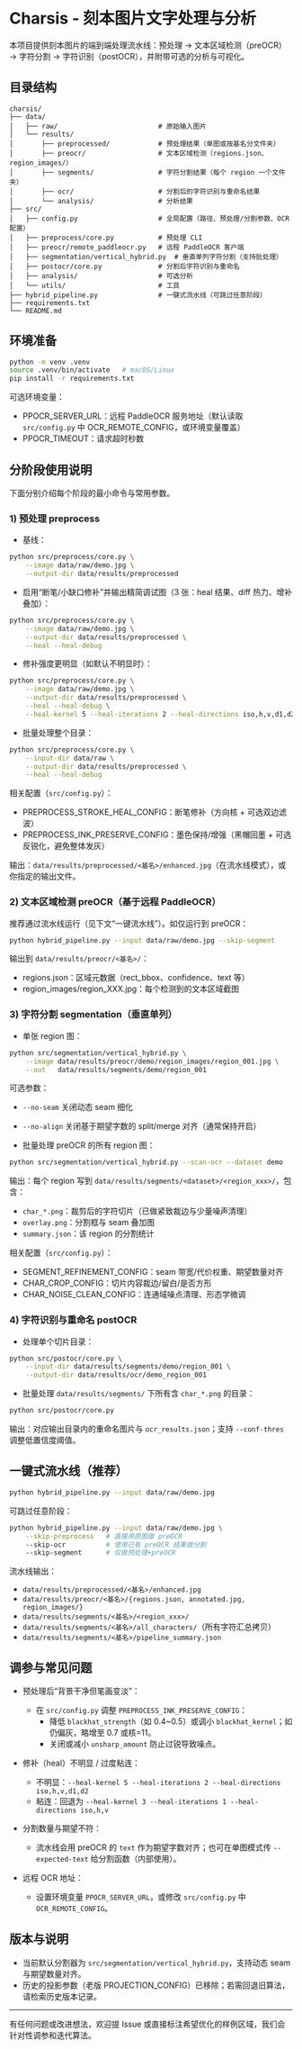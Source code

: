 # Charsis - 刻本图片文字处理与分析

本项目提供刻本图片的端到端处理流水线：预处理 → 文本区域检测（preOCR）→ 字符分割 → 字符识别（postOCR），并附带可选的分析与可视化。

## 目录结构

```
charsis/
├── data/
│   ├── raw/                         # 原始输入图片
│   └── results/
│       ├── preprocessed/            # 预处理结果（单图或按基名分文件夹）
│       ├── preocr/                  # 文本区域检测（regions.json、region_images/）
│       ├── segments/                # 字符分割结果（每个 region 一个文件夹）
│       ├── ocr/                     # 分割后的字符识别与重命名结果
│       └── analysis/                # 分析结果
├── src/
│   ├── config.py                    # 全局配置（路径、预处理/分割参数、OCR配置）
│   ├── preprocess/core.py           # 预处理 CLI
│   ├── preocr/remote_paddleocr.py   # 远程 PaddleOCR 客户端
│   ├── segmentation/vertical_hybrid.py  # 垂直单列字符分割（支持批处理）
│   ├── postocr/core.py              # 分割后字符识别与重命名
│   ├── analysis/                    # 可选分析
│   └── utils/                       # 工具
├── hybrid_pipeline.py               # 一键式流水线（可跳过任意阶段）
├── requirements.txt
└── README.md
```

## 环境准备

```bash
python -m venv .venv
source .venv/bin/activate   # macOS/Linux
pip install -r requirements.txt
```

可选环境变量：
- PPOCR_SERVER_URL：远程 PaddleOCR 服务地址（默认读取 `src/config.py` 中 OCR_REMOTE_CONFIG，或环境变量覆盖）
- PPOCR_TIMEOUT：请求超时秒数

## 分阶段使用说明

下面分别介绍每个阶段的最小命令与常用参数。

### 1) 预处理 preprocess

- 基线：
```bash
python src/preprocess/core.py \
    --image data/raw/demo.jpg \
    --output-dir data/results/preprocessed
```

- 启用“断笔/小缺口修补”并输出精简调试图（3 张：heal 结果、diff 热力、增补叠加）：
```bash
python src/preprocess/core.py \
    --image data/raw/demo.jpg \
    --output-dir data/results/preprocessed \
    --heal --heal-debug
```

- 修补强度更明显（如默认不明显时）：
```bash
python src/preprocess/core.py \
    --image data/raw/demo.jpg \
    --output-dir data/results/preprocessed \
    --heal --heal-debug \
    --heal-kernel 5 --heal-iterations 2 --heal-directions iso,h,v,d1,d2
```

- 批量处理整个目录：
```bash
python src/preprocess/core.py \
    --input-dir data/raw \
    --output-dir data/results/preprocessed \
    --heal --heal-debug
```

相关配置（`src/config.py`）：
- PREPROCESS_STROKE_HEAL_CONFIG：断笔修补（方向核 + 可选双边滤波）
- PREPROCESS_INK_PRESERVE_CONFIG：墨色保持/增强（黑帽回墨 + 可选反锐化，避免整体发灰）

输出：`data/results/preprocessed/<基名>/enhanced.jpg`（在流水线模式），或你指定的输出文件。

### 2) 文本区域检测 preOCR（基于远程 PaddleOCR）

推荐通过流水线运行（见下文“一键流水线”）。如仅运行到 preOCR：
```bash
python hybrid_pipeline.py --input data/raw/demo.jpg --skip-segment
```
输出到 `data/results/preocr/<基名>/`：
- regions.json：区域元数据（rect_bbox、confidence、text 等）
- region_images/region_XXX.jpg：每个检测到的文本区域截图

### 3) 字符分割 segmentation（垂直单列）

- 单张 region 图：
```bash
python src/segmentation/vertical_hybrid.py \
    --image data/results/preocr/demo/region_images/region_001.jpg \
    --out   data/results/segments/demo/region_001
```
可选参数：
- `--no-seam` 关闭动态 seam 细化
- `--no-align` 关闭基于期望字数的 split/merge 对齐（通常保持开启）

- 批量处理 preOCR 的所有 region 图：
```bash
python src/segmentation/vertical_hybrid.py --scan-ocr --dataset demo
```
输出：每个 region 写到 `data/results/segments/<dataset>/<region_xxx>/`，包含：
- `char_*.png`：裁剪后的字符切片（已做紧致裁边与少量噪声清理）
- `overlay.png`：分割框与 seam 叠加图
- `summary.json`：该 region 的分割统计

相关配置（`src/config.py`）：
- SEGMENT_REFINEMENT_CONFIG：seam 带宽/代价权重、期望数量对齐
- CHAR_CROP_CONFIG：切片内容裁边/留白/是否方形
- CHAR_NOISE_CLEAN_CONFIG：连通域噪点清理、形态学微调

### 4) 字符识别与重命名 postOCR

- 处理单个切片目录：
```bash
python src/postocr/core.py \
    --input-dir data/results/segments/demo/region_001 \
    --output-dir data/results/ocr/demo_region_001
```

- 批量处理 `data/results/segments/` 下所有含 `char_*.png` 的目录：
```bash
python src/postocr/core.py
```
输出：对应输出目录内的重命名图片与 `ocr_results.json`；支持 `--conf-thres` 调整低置信度阈值。

## 一键式流水线（推荐）

```bash
python hybrid_pipeline.py --input data/raw/demo.jpg
```
可跳过任意阶段：
```bash
python hybrid_pipeline.py --input data/raw/demo.jpg \
    --skip-preprocess   # 直接用原图做 preOCR
    --skip-ocr          # 使用已有 preOCR 结果做分割
    --skip-segment      # 仅做预处理+preOCR
```

流水线输出：
- `data/results/preprocessed/<基名>/enhanced.jpg`
- `data/results/preocr/<基名>/{regions.json, annotated.jpg, region_images/}`
- `data/results/segments/<基名>/<region_xxx>/`
- `data/results/segments/<基名>/all_characters/`（所有字符汇总拷贝）
- `data/results/segments/<基名>/pipeline_summary.json`

## 调参与常见问题

- 预处理后“背景干净但笔画变淡”：
    - 在 `src/config.py` 调整 `PREPROCESS_INK_PRESERVE_CONFIG`：
        - 降低 `blackhat_strength`（如 0.4~0.5）或调小 `blackhat_kernel`；如仍偏灰，略增至 0.7 或核=11。
        - 关闭或减小 `unsharp_amount` 防止过锐导致噪点。

- 修补（heal）不明显 / 过度粘连：
    - 不明显：`--heal-kernel 5 --heal-iterations 2 --heal-directions iso,h,v,d1,d2`
    - 粘连：回退为 `--heal-kernel 3 --heal-iterations 1 --heal-directions iso,h,v`

- 分割数量与期望不符：
    - 流水线会用 preOCR 的 `text` 作为期望字数对齐；也可在单图模式传 `--expected-text` 给分割函数（内部使用）。

- 远程 OCR 地址：
    - 设置环境变量 `PPOCR_SERVER_URL`，或修改 `src/config.py` 中 `OCR_REMOTE_CONFIG`。

## 版本与说明

- 当前默认分割器为 `src/segmentation/vertical_hybrid.py`，支持动态 seam 与期望数量对齐。
- 历史的投影参数（老版 PROJECTION_CONFIG）已移除；若需回退旧算法，请检索历史版本记录。

---

有任何问题或改进想法，欢迎提 Issue 或直接标注希望优化的样例区域，我们会针对性调参和迭代算法。